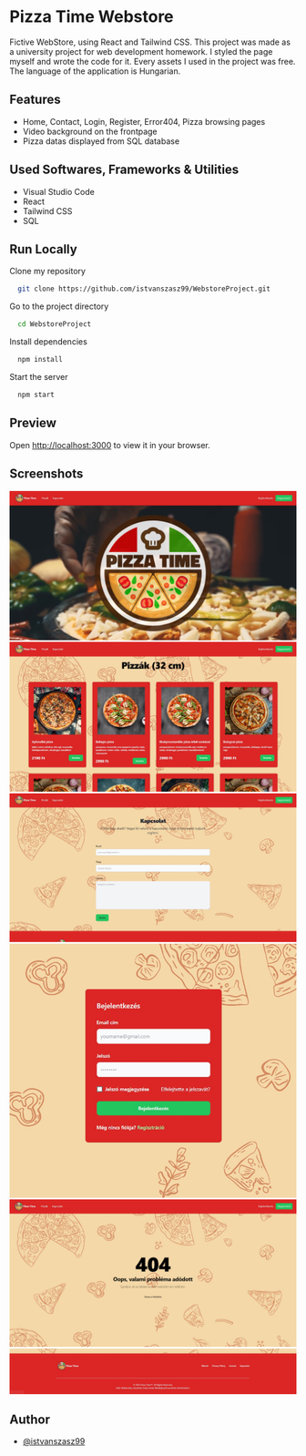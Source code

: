 # Pizza Time Webstore
Fictive WebStore, using React and Tailwind CSS. This project was made as a university project for web development homework.
I styled the page myself and wrote the code for it. Every assets I used in the project was free. The language of the application is Hungarian.

## Features
- Home, Contact, Login, Register, Error404, Pizza browsing pages 
- Video background on the frontpage
- Pizza datas displayed from SQL database

## Used Softwares, Frameworks & Utilities
- Visual Studio Code
- React
- Tailwind CSS
- SQL

## Run Locally
Clone my repository
```bash
  git clone https://github.com/istvanszasz99/WebstoreProject.git
```

Go to the project directory
```bash
  cd WebstoreProject
```

Install dependencies
```bash
  npm install
```

Start the server
```bash
  npm start
```

## Preview
Open [http://localhost:3000](http://localhost:3000) to view it in your browser.

## Screenshots
![App Screenshot](Screenshots/Screenshot1.jpg)
![App Screenshot](Screenshots/Screenshot2.jpg)
![App Screenshot](Screenshots/Screenshot3.jpg)
![App Screenshot](Screenshots/Screenshot4.jpg)
![App Screenshot](Screenshots/Screenshot5.jpg)
![App Screenshot](Screenshots/Screenshot6.jpg)

## Author
- [@istvanszasz99](https://www.github.com/istvanszasz99)
